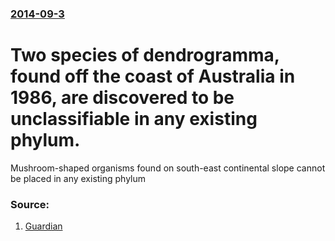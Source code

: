 ### [2014-09-3](/news/2014/09/3/index.md)

# Two species of dendrogramma, found off the coast of Australia in 1986, are discovered to be unclassifiable in any existing phylum. 

Mushroom-shaped organisms found on south-east continental slope cannot be placed in any existing phylum


### Source:

1. [Guardian](http://www.theguardian.com/environment/2014/sep/04/two-unclassifiable-species-found-off-australian-coast)
